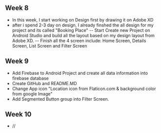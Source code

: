 ## Week 8 
  - In this week, I start working on Design first by drawing it on Adobe XD
  - after i spend 2-3 day on design, I already finshed the all design for my project and its called "Booking Place"
  -- Start Create new Project on Android Studio and build all the layout based on my design layout from Adobe XD.
  -- Finish all the 4 screen include: Home Screen, Details Screen, List Screen and Filter Screen

## Week 9
  - Add Firebase to Android Project and create all data information into firebase database
  - Create GitHub and README.MD
  - Change App icon "Location icon from Flaticon.com & background color from google Image"
  - Add Segmented Button group into Filter Screen.


## Week 10
  - //
